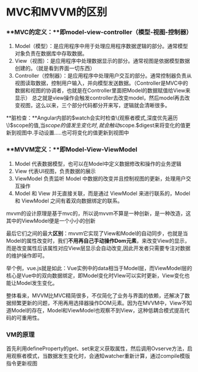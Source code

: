# MVC和MVVM的区别

### **MVC的定义：**即model-view-controller（模型-视图-控制器）

1. Model（模型）：是应用程序中用于处理应用程序数据逻辑的部分。通常模型对象负责在数据库中存取数据。 
2. View（视图）：是应用程序中处理数据显示的部分。通常视图是依据模型数据创建的。（就是看到界面一切东西） 
3. Controller（控制器）：是应用程序中处理用户交互的部分。通常控制器负责从视图读取数据，控制用户输入，并向模型发送数据。（Controller是MVC中的数据和视图的协调者，也就是在Controller里面把Model的数据赋值给View来显示） 总之就是view操作会触发controller去改变model，然后model再去改变视图，这么以来，三个部分代码都分开来写，逻辑就会清晰很多。

**脏检查：**Angular内部的$watch会实时检查\(观察者模式,深度优先遍历\)$scope的值,当$scope的值发生变化时,就会触动$scope.$digest来将变化的值更新到视图中.手动设置.....也可将变化的值更新到视图中

### **MVVM定义：**即Model-View-ViewModel

1. Model 代表数据模型，也可以在Model中定义数据修改和操作的业务逻辑
2. View 代表UI视图，负责数据的展示 
3. ViewModel 负责监听 Model 中数据的改变并且控制视图的更新，处理用户交互操作
4. Model 和 View 并无直接关联，而是通过 ViewModel 来进行联系的，Model 和 ViewModel 之间有着双向数据绑定的联系。 

mvvm的设计原理是基于mvc的，所以说mvvm不算是一种创新，是一种改造，这其中的ViewModel便是一个小小的创新

最后它们之间的最大**区别**：mvvm它实现了View和Model的自动同步，也就是当Model的属性改变时，我们**不用再自己手动操作Dom元素**，来改变View的显示，而是改变属性后该属性对应View层显示会自动改变,因此开发者只需要专注对数据的维护操作即可。

举个例，vue.js就是如此：Vue实例中的data相当于Model层，而ViewModel层的核心是Vue中的双向数据绑定，即Model变化时VIew可以实时更新，View变化也能让Model发生变化。

整体看来，MVVM比MVC精简很多，不仅简化了业务与界面的依赖，还解决了数据频繁更新的问题，不用再用选择器操作DOM元素。因为在MVVM中，View不知道Model的存在，Model和ViewModel也观察不到View，这种低耦合模式提高代码的可重用性。

### VM的原理

首先利用defineProperty的get、set来定义获取属性，然后调用Ovserve方法，启用观察者模式，当数据发生变化时，会通知watcher重新计算，通过compile模版指令更新视图

